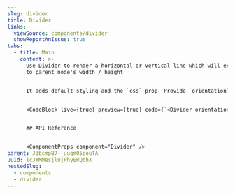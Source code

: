 ```yaml
---
slug: divider
title: Divider
links:
  viewSource: components/divider
  showReportAnIssue: true
tabs:
  - title: Main
    content: >-
      Use Divider to render a horizontal or vertical line which will extend
      to parent node's width / height


      It adds default styling and the `css` prop. Provide `orientation` as `horizontal` or `vertical` to achieve desirable output


      <CodeBlock live={true} preview={true} code={`<Divider orientation="vertical"/>`} language={"tsx"} />


      ## API Reference


      <ComponentProps component="Divider" />
parent: J3bsmpB7-_uuqm05peuTA
uuid: icJWMMesjlujPhyERQbhX
nestedSlug:
  - components
  - divider
---
```

